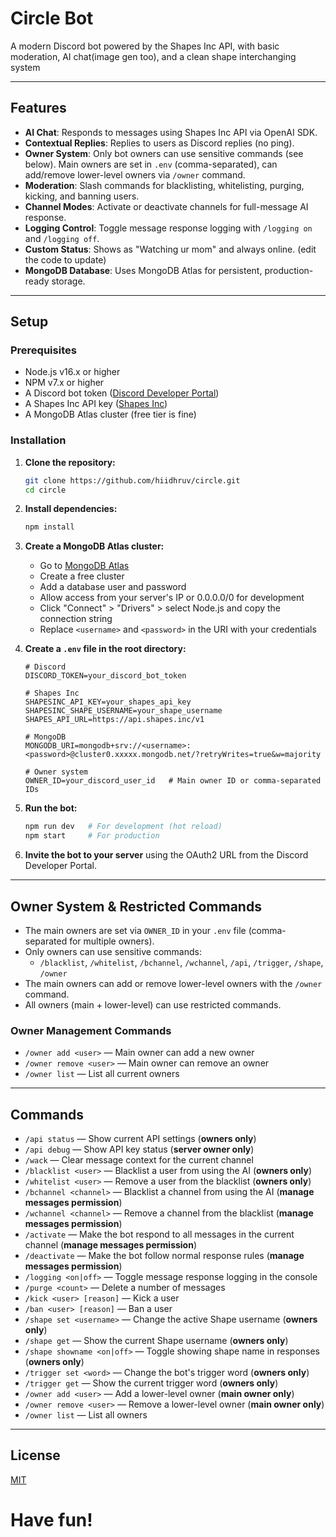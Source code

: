 # Circle Bot

A modern Discord bot powered by the Shapes Inc API, with basic moderation, AI chat(image gen too), and a clean shape interchanging system

---

## Features

- **AI Chat**: Responds to messages using Shapes Inc API via OpenAI SDK.
- **Contextual Replies**: Replies to users as Discord replies (no ping).
- **Owner System**: Only bot owners can use sensitive commands (see below). Main owners are set in `.env` (comma-separated), can add/remove lower-level owners via `/owner` command.
- **Moderation**: Slash commands for blacklisting, whitelisting, purging, kicking, and banning users.
- **Channel Modes**: Activate or deactivate channels for full-message AI response.
- **Logging Control**: Toggle message response logging with `/logging on` and `/logging off`.
- **Custom Status**: Shows as "Watching ur mom" and always online. (edit the code to update)
- **MongoDB Database**: Uses MongoDB Atlas for persistent, production-ready storage.

---

## Setup

### Prerequisites

- Node.js v16.x or higher
- NPM v7.x or higher
- A Discord bot token ([Discord Developer Portal](https://discord.com/developers/applications))
- A Shapes Inc API key ([Shapes Inc](https://shapes.inc))
- A MongoDB Atlas cluster (free tier is fine)

### Installation

1. **Clone the repository:**
   ```sh
   git clone https://github.com/hiidhruv/circle.git
   cd circle
   ```

2. **Install dependencies:**
   ```sh
   npm install
   ```

3. **Create a MongoDB Atlas cluster:**
   - Go to [MongoDB Atlas](https://www.mongodb.com/cloud/atlas)
   - Create a free cluster
   - Add a database user and password
   - Allow access from your server's IP or 0.0.0.0/0 for development
   - Click "Connect" > "Drivers" > select Node.js and copy the connection string
   - Replace `<username>` and `<password>` in the URI with your credentials

4. **Create a `.env` file in the root directory:**
   ```env
   # Discord
   DISCORD_TOKEN=your_discord_bot_token

   # Shapes Inc
   SHAPESINC_API_KEY=your_shapes_api_key
   SHAPESINC_SHAPE_USERNAME=your_shape_username
   SHAPES_API_URL=https://api.shapes.inc/v1

   # MongoDB
   MONGODB_URI=mongodb+srv://<username>:<password>@cluster0.xxxxx.mongodb.net/?retryWrites=true&w=majority

   # Owner system
   OWNER_ID=your_discord_user_id   # Main owner ID or comma-separated IDs
   ```

5. **Run the bot:**
   ```sh
   npm run dev   # For development (hot reload)
   npm start     # For production
   ```

6. **Invite the bot to your server** using the OAuth2 URL from the Discord Developer Portal.

---

## Owner System & Restricted Commands

- The main owners are set via `OWNER_ID` in your `.env` file (comma-separated for multiple owners).
- Only owners can use sensitive commands:
  - `/blacklist`, `/whitelist`, `/bchannel`, `/wchannel`, `/api`, `/trigger`, `/shape`, `/owner`
- The main owners can add or remove lower-level owners with the `/owner` command.
- All owners (main + lower-level) can use restricted commands.

### Owner Management Commands
- `/owner add <user>` — Main owner can add a new owner
- `/owner remove <user>` — Main owner can remove an owner
- `/owner list` — List all current owners

---

## Commands

- `/api status` — Show current API settings (**owners only**)
- `/api debug` — Show API key status (**server owner only**)
- `/wack` — Clear message context for the current channel
- `/blacklist <user>` — Blacklist a user from using the AI (**owners only**)
- `/whitelist <user>` — Remove a user from the blacklist (**owners only**)
- `/bchannel <channel>` — Blacklist a channel from using the AI (**manage messages permission**)
- `/wchannel <channel>` — Remove a channel from the blacklist (**manage messages permission**)
- `/activate` — Make the bot respond to all messages in the current channel (**manage messages permission**)
- `/deactivate` — Make the bot follow normal response rules (**manage messages permission**)
- `/logging <on|off>` — Toggle message response logging in the console
- `/purge <count>` — Delete a number of messages
- `/kick <user> [reason]` — Kick a user
- `/ban <user> [reason]` — Ban a user
- `/shape set <username>` — Change the active Shape username (**owners only**)
- `/shape get` — Show the current Shape username (**owners only**)
- `/shape showname <on|off>` — Toggle showing shape name in responses (**owners only**)
- `/trigger set <word>` — Change the bot's trigger word (**owners only**)
- `/trigger get` — Show the current trigger word (**owners only**)
- `/owner add <user>` — Add a lower-level owner (**main owner only**)
- `/owner remove <user>` — Remove a lower-level owner (**main owner only**)
- `/owner list` — List all owners

---

## License

[MIT](LICENSE)

# Have fun!
